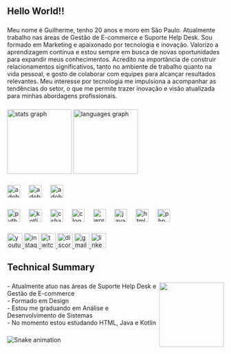 <h2 align="left">Hello World!!</h2>

###

<p align="left">Meu nome é Guilherme, tenho 20 anos e moro em São Paulo. Atualmente trabalho nas áreas de Gestão de E-commerce e Suporte Help Desk. Sou formado em Marketing e apaixonado por tecnologia e inovação. Valorizo a aprendizagem contínua e estou sempre em busca de novas oportunidades para expandir meus conhecimentos. Acredito na importância de construir relacionamentos significativos, tanto no ambiente de trabalho quanto na vida pessoal, e gosto de colaborar com equipes para alcançar resultados relevantes. Meu interesse por tecnologia me impulsiona a acompanhar as tendências do setor, o que me permite trazer inovação e visão atualizada para minhas abordagens profissionais.</p>

###

<div align="left">
  <img src="https://github-readme-stats.vercel.app/api?username=Guilhermesantos-alt&hide_title=false&hide_rank=false&show_icons=true&include_all_commits=true&count_private=true&disable_animations=false&theme=dracula&locale=en&hide_border=false&order=1" height="150" alt="stats graph"  />
  <img src="https://github-readme-stats.vercel.app/api/top-langs?username=Guilhermesantos-alt&locale=en&hide_title=false&layout=compact&card_width=320&langs_count=5&theme=dracula&hide_border=false&order=2" height="150" alt="languages graph"  />
</div>

###

<div align="left">
  <img src="https://skillicons.dev/icons?i=ps" height="30" alt="adobephotoshop logo"  />
  <img width="12" />
  <img src="https://skillicons.dev/icons?i=pr" height="30" alt="adobepremierepro logo"  />
  <img width="12" />
  <img src="https://skillicons.dev/icons?i=ai" height="30" alt="adobeillustrator logo"  />
</div>

###

<div align="left">
  <img src="https://skillicons.dev/icons?i=py" height="30" alt="python logo"  />
  <img width="12" />
  <img src="https://skillicons.dev/icons?i=kotlin" height="30" alt="kotlin logo"  />
  <img width="12" />
  <img src="https://skillicons.dev/icons?i=cs" height="30" alt="csharp logo"  />
  <img width="12" />
  <img src="https://skillicons.dev/icons?i=c" height="30" alt="c logo"  />
  <img width="12" />
  <img src="https://skillicons.dev/icons?i=wordpress" height="30" alt="wordpress logo"  />
  <img width="12" />
  <img src="https://skillicons.dev/icons?i=js" height="30" alt="javascript logo"  />
  <img width="12" />
  <img src="https://skillicons.dev/icons?i=html" height="30" alt="html5 logo"  />
  <img width="12" />
  <img src="https://skillicons.dev/icons?i=php" height="30" alt="php logo"  />
</div>

###

<div align="left">
  <a href="https://youtube.com/@shortconnectionn?si=IMWMbNoCvlGO1pA5" target="_blank">
    <img src="https://img.shields.io/static/v1?message=Youtube&logo=youtube&label=&color=FF0000&logoColor=white&labelColor=&style=for-the-badge" height="35" alt="youtube logo"  />
  </a>
  <a href="https://www.instagram.com/guisantoskk/?hl=en" target="_blank">
    <img src="https://img.shields.io/static/v1?message=Instagram&logo=instagram&label=&color=E4405F&logoColor=white&labelColor=&style=for-the-badge" height="35" alt="instagram logo"  />
  </a>
  <a href="https://www.twitch.tv/shortconnection" target="_blank">
    <img src="https://img.shields.io/static/v1?message=Twitch&logo=twitch&label=&color=9146FF&logoColor=white&labelColor=&style=for-the-badge" height="35" alt="twitch logo"  />
  </a>
  <a href="https://discord.gg/BWZedqXt" target="_blank">
    <img src="https://img.shields.io/static/v1?message=Discord&logo=discord&label=&color=7289DA&logoColor=white&labelColor=&style=for-the-badge" height="35" alt="discord logo"  />
  </a>
  <a href="aka.guisantos@gmail.com" target="_blank">
    <img src="https://img.shields.io/static/v1?message=Gmail&logo=gmail&label=&color=D14836&logoColor=white&labelColor=&style=for-the-badge" height="35" alt="gmail logo"  />
  </a>
  <a href="https://www.linkedin.com/in/guilherme-dos-santos-barboza-da-silva-a11413278/" target="_blank">
    <img src="https://img.shields.io/static/v1?message=LinkedIn&logo=linkedin&label=&color=0077B5&logoColor=white&labelColor=&style=for-the-badge" height="35" alt="linkedin logo"  />
  </a>
</div>

###

<h2 align="left">Technical Summary</h2>

###

<img align="right" height="150" src="https://media1.tenor.com/m/cmGCMoAyI_cAAAAd/solo-leveling-solo-leveling-season-2.gif"  />

###

<p align="left">- Atualmente atuo nas áreas de Suporte Help Desk e Gestão de E-commerce  <br>- Formado em Design  <br>- Estou me graduando em Análise e Desenvolvimento de Sistemas  <br>- No momento estou estudando HTML, Java e Kotlin</p>

###

<img src="https://raw.githubusercontent.com/Guilhermesantos-alt/Guilhermesantos-alt/output/snake.svg" alt="Snake animation" />

###
